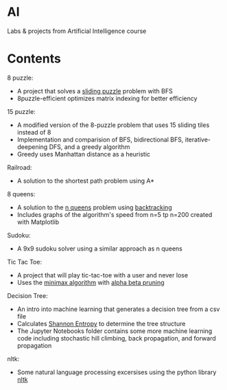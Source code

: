 # AI
Labs &amp; projects from Artificial Intelligence course

# Contents

8 puzzle:

* A project that solves a [sliding puzzle](https://en.wikipedia.org/wiki/Sliding_puzzle) problem with BFS
* 8puzzle-efficient optimizes matrix indexing for better efficiency

15 puzzle: 

* A modified version of the 8-puzzle problem that uses 15 sliding tiles instead of 8
* Implementation and comparision of BFS, bidirectional BFS, iterative-deepening DFS, and a greedy algorithm
* Greedy uses Manhattan distance as a heuristic

Railroad:

* A solution to the shortest path problem using A*

8 queens:

* A solution to the [n queens](https://en.wikipedia.org/wiki/Eight_queens_puzzle) problem using [backtracking](https://en.wikipedia.org/wiki/Backtracking)
* Includes graphs of the algorithm's speed from n=5 tp n=200 created with Matplotlib


Sudoku:

* A 9x9 sudoku solver using a similar approach as n queens

Tic Tac Toe:

* A project that will play tic-tac-toe with a user and never lose
* Uses the [minimax algorithm](https://en.wikipedia.org/wiki/Minimax) with [alpha beta pruning](https://en.wikipedia.org/wiki/Alpha%E2%80%93beta_pruning)

Decision Tree:

* An intro into machine learning that generates a decision tree from a csv file
* Calculates [Shannon Entropy](https://en.wiktionary.org/wiki/Shannon_entropy) to determine the tree structure
* The Jupyter Notebooks folder contains some more machine learning code including stochastic hill climbing, back propagation, and forward propagation

nltk:

* Some natural language processing excersises using the python library [nltk](https://www.nltk.org/)


